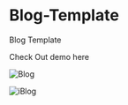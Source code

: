 # Blog-Template
Blog Template

Check Out demo here 

![Blog](https://user-images.githubusercontent.com/34181144/114352304-5b542c80-9b89-11eb-8212-a4452d6abfe0.jpg)


![iBlog](https://user-images.githubusercontent.com/34181144/112503570-09ea2600-8db1-11eb-9138-6ad56f80a01b.gif)
